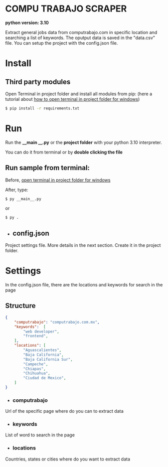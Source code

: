 # COMPU TRABAJO SCRAPER
**python version: 3.10**


Extract general jobs data from computrabajo.com in specific location and searching a list of keywords.
The oputput data is saved in the "data.csv" file.
You can setup the project with the config.json file.

# Install
## Third party modules

Open Terminal in project folder and install all modules from pip:
(here a tutorial about [how to open terminal in project folder for windows](https://github.com/DariHernandez/tutorials/tree/master/open%20terminal%20(cmd)%20in%20project%20folder%20in%20windows)) 

``` bash
$ pip install -r requirements.txt
```

# Run

Run the **__main __.py** or the **project folder** with your python 3.10 interpreter.

You can do it from terminal or by **double clicking the file**


## Run sample from terminal:

Before, [open terminal in project folder for windows](https://github.com/DariHernandez/tutorials/tree/master/open%20terminal%20(cmd)%20in%20project%20folder%20in%20windows)

After, type: 

``` bash
$ py __main__.py
```

or

``` bash
$ py .
```

* ## config.json

Project settings file.
More details in the next section.
Create it in the project folder.

# Settings

In the config.json file, there are the locations and keywords for search in the page

## Structure

```json
{
    "computrabajo": "computrabajo.com.mx",
    "keywords":  [
        "web developer", 
        "frontend", 
    ],
    "locations": [
        "Aguascalientes",
        "Baja California",
        "Baja California Sur",
        "Campeche",
        "Chiapas",
        "Chihuahua",
        "Ciudad de Mexico",
    ]
}
```

* ### computrabajo
Url of the specific page where do you can to extract data
* ### keywords
List of word to search in the page
* ### locations
Countries, states or cities where do you want to extract data